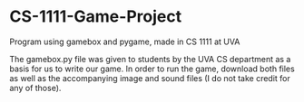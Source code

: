 # CS-1111-Game-Project
Program using gamebox and pygame, made in CS 1111 at UVA


The gamebox.py file was given to students by the UVA CS department as a basis for us to write our game. In order to run the game, download both files as well as the accompanying image and sound files (I do not take credit for any of those).
